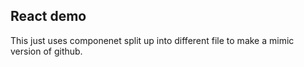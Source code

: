 ## React demo

This just uses componenet split up into different file to make a mimic version of github. 

